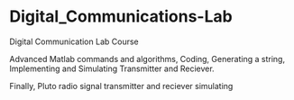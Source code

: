 # Digital_Communications-Lab

Digital Communication Lab Course 

Advanced Matlab commands and algorithms, Coding, Generating a string, Implementing and Simulating Transmitter and Reciever. 

Finally, Pluto radio signal transmitter and reciever simulating 
